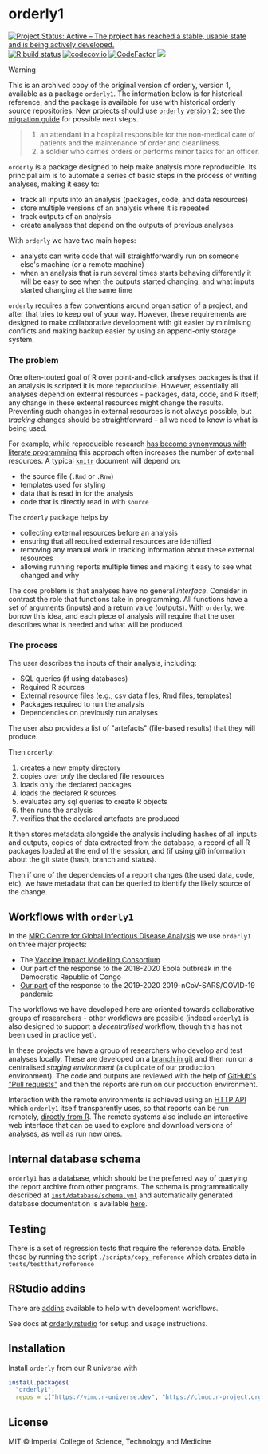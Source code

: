 <!-- DO NOT EDIT THIS FILE - SEE README.md.in -->
# orderly1

<!-- badges: start -->
[![Project Status: Active – The project has reached a stable, usable state and is being actively developed.](https://www.repostatus.org/badges/latest/active.svg)](https://www.repostatus.org/#active)
[![R build status](https://github.com/vimc/orderly1/workflows/R-CMD-check/badge.svg)](https://github.com/vimc/orderly1/actions)
[![codecov.io](https://codecov.io/github/vimc/orderly1/coverage.svg?branch=master)](https://codecov.io/github/vimc/orderly1?branch=master)
[![CodeFactor](https://www.codefactor.io/repository/github/vimc/orderly1/badge)](https://www.codefactor.io/repository/github/vimc/orderly1)
[![](https://www.r-pkg.org/badges/version/orderly)](https://cran.r-project.org/package=orderly)
<!-- badges: end -->

> [!WARNING]
> This is an archived copy of the original version of orderly, version 1, available as a package `orderly1`. The information below is for historical reference, and the package is available for use with historical orderly source repositories.  New projects should use [`orderly` version 2](https://mrc-ide.github.io/orderly/); see the [migration guide](https://mrc-ide.github.io/orderly/articles/migrating.html) for possible next steps.

> 1. an attendant in a hospital responsible for the non-medical care of patients and the maintenance of order and cleanliness.
> 2. a soldier who carries orders or performs minor tasks for an officer.


`orderly` is a package designed to help make analysis more reproducible.  Its principal aim is to automate a series of basic steps in the process of writing analyses, making it easy to:

* track all inputs into an analysis (packages, code, and data resources)
* store multiple versions of an analysis where it is repeated
* track outputs of an analysis
* create analyses that depend on the outputs of previous analyses

With `orderly` we have two main hopes:

* analysts can write code that will straightforwardly run on someone else's machine (or a remote machine)
* when an analysis that is run several times starts behaving differently it will be easy to see when the outputs started changing, and what inputs started changing at the same time

`orderly` requires a few conventions around organisation of a project, and after that tries to keep out of your way.  However, these requirements are designed to make collaborative development with git easier by minimising conflicts and making backup easier by using an append-only storage system.

### The problem

One often-touted goal of R over point-and-click analyses packages is that if an analysis is scripted it is more reproducible.  However, essentially all analyses depend on external resources - packages, data, code, and R itself; any change in these external resources might change the results.  Preventing such changes in external resources is not always possible, but *tracking* changes should be straightforward - all we need to know is what is being used.

For example, while reproducible research [has become synonymous with literate programming](https://cran.r-project.org/view=ReproducibleResearch) this approach often increases the number of external resources.  A typical [`knitr`](https://cran.r-project.org/package=knitr) document will depend on:

* the source file (`.Rmd` or `.Rnw`)
* templates used for styling
* data that is read in for the analysis
* code that is directly read in with `source`

The `orderly` package helps by

* collecting external resources before an analysis
* ensuring that all required external resources are identified
* removing any manual work in tracking information about these external resources
* allowing running reports multiple times and making it easy to see what changed and why

The core problem is that analyses have no general _interface_.  Consider in contrast the role that functions take in programming.  All functions have a set of arguments (inputs) and a return value (outputs).  With `orderly`, we borrow this idea, and each piece of analysis will require that the user describes what is needed and what will be produced.

### The process

The user describes the inputs of their analysis, including:

* SQL queries (if using databases)
* Required R sources
* External resource files (e.g., csv data files, Rmd files, templates)
* Packages required to run the analysis
* Dependencies on previously run analyses

The user also provides a list of "artefacts" (file-based results) that they will produce.

Then `orderly`:

1. creates a new empty directory
2. copies over _only_ the declared file resources
3. loads only the declared packages
4. loads the declared R sources
5. evaluates any sql queries to create R objects
6. then runs the analysis
7. verifies that the declared artefacts are produced

It then stores metadata alongside the analysis including hashes of all inputs and outputs, copies of data extracted from the database, a record of all R packages loaded at the end of the session, and (if using git) information about the git state (hash, branch and status).

Then if one of the dependencies of a report changes (the used data, code, etc), we have metadata that can be queried to identify the likely source of the change.


## Workflows with `orderly1`

In the [MRC Centre for Global Infectious Disease Analysis](https://www.imperial.ac.uk/mrc-global-infectious-disease-analysis) we use `orderly1` on three major projects:

- The [Vaccine Impact Modelling Consortium](https://www.vaccineimpact.org/)
- Our part of the response to the 2018-2020 Ebola outbreak in the Democratic Republic of Congo
- [Our part](https://www.imperial.ac.uk/mrc-global-infectious-disease-analysis/covid-19/) of the response to the 2019-2020 2019-nCoV-SARS/COVID-19 pandemic

The workflows we have developed here are oriented towards collaborative groups of researchers - other workflows are possible (indeed `orderly1` is also designed to support a _decentralised_ workflow, though this has not been used in practice yet).

In these projects we have a group of researchers who develop and test analyses locally.  These are developed on a [branch in git](https://git-scm.com/book/en/v2/Git-Branching-Basic-Branching-and-Merging) and then run on a centralised _staging environment_ (a duplicate of our production environment).  The code and outputs are reviewed with the help of [GitHub's "Pull requests"](https://help.github.com/en/articles/about-pull-requests) and then the reports are run on our production environment.

Interaction with the remote environments is achieved using an [HTTP API](https://github.com/vimc/montagu-reporting-api) which `orderly1` itself transparently uses, so that reports can be run remotely, [directly from R](https://www.vaccineimpact.org/orderly/reference/orderly_run_remote.html).  The remote systems also include an interactive web interface that can be used to explore and download versions of analyses, as well as run new ones.

## Internal database schema

`orderly1` has a database, which should be the preferred way of querying the report archive from other programs.  The schema is programmatically described at [`inst/database/schema.yml`](inst/database/schema.yml) and automatically generated database documentation is available [here](https://www.vaccineimpact.org/orderly/schema/).

## Testing

There is a set of regression tests that require the reference data.  Enable these by running the script `./scripts/copy_reference` which creates data in `tests/testthat/reference`

## RStudio addins

There are [addins](https://github.com/vimc/orderly.rstudio) available to help with development workflows.

See docs at [orderly.rstudio](https://github.com/vimc/orderly.rstudio#setup) for setup and usage instructions.

## Installation

Install `orderly` from our R universe with

```r
install.packages(
  "orderly1",
  repos = c("https://vimc.r-universe.dev", "https://cloud.r-project.org"))
```

## License

MIT © Imperial College of Science, Technology and Medicine
